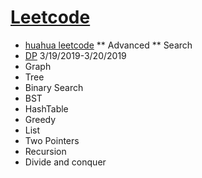 # [Leetcode](https://leetcode.com/problemset/all/) 
* [huahua leetcode](https://docs.google.com/spreadsheets/d/1SbpY-04Cz8EWw3A_LBUmDEXKUMO31DBjfeMoA0dlfIA/edit?ts=5c91956a#gid=126913158)
** Advanced
** Search
* [DP](https://github.com/xliu117/Leetcode/tree/master/DP) 3/19/2019-3/20/2019
* Graph
* Tree
* Binary Search
* BST
* HashTable
* Greedy
* List
* Two Pointers
* Recursion
* Divide and conquer


		
